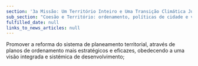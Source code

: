 ```yaml
---
section: '3a Missão: Um Território Inteiro e Uma Transição Climática Justa'
sub_section: "Coesão e Território: ordenamento, políticas de cidade e valorização do interior para dinamizar a economia"
fulfilled_date: null
links_to_news_articles: null
---
```


Promover a reforma do sistema de planeamento territorial, através de planos de ordenamento mais estratégicos e eficazes, obedecendo a uma visão integrada e sistémica de desenvolvimento;